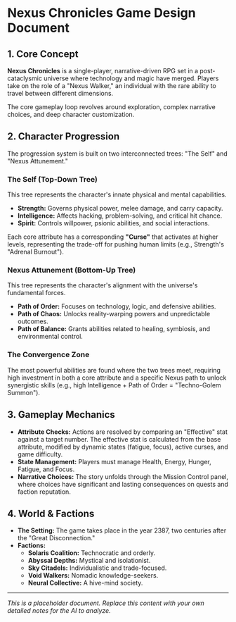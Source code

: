 # Nexus Chronicles Game Design Document

## 1. Core Concept

**Nexus Chronicles** is a single-player, narrative-driven RPG set in a post-cataclysmic universe where technology and magic have merged. Players take on the role of a "Nexus Walker," an individual with the rare ability to travel between different dimensions.

The core gameplay loop revolves around exploration, complex narrative choices, and deep character customization.

## 2. Character Progression

The progression system is built on two interconnected trees: "The Self" and "Nexus Attunement."

### The Self (Top-Down Tree)

This tree represents the character's innate physical and mental capabilities.

- **Strength:** Governs physical power, melee damage, and carry capacity.
- **Intelligence:** Affects hacking, problem-solving, and critical hit chance.
- **Spirit:** Controls willpower, psionic abilities, and social interactions.

Each core attribute has a corresponding **"Curse"** that activates at higher levels, representing the trade-off for pushing human limits (e.g., Strength's "Adrenal Burnout").

### Nexus Attunement (Bottom-Up Tree)

This tree represents the character's alignment with the universe's fundamental forces.

- **Path of Order:** Focuses on technology, logic, and defensive abilities.
- **Path of Chaos:** Unlocks reality-warping powers and unpredictable outcomes.
- **Path of Balance:** Grants abilities related to healing, symbiosis, and environmental control.

### The Convergence Zone

The most powerful abilities are found where the two trees meet, requiring high investment in both a core attribute and a specific Nexus path to unlock synergistic skills (e.g., high Intelligence + Path of Order = "Techno-Golem Summon").

## 3. Gameplay Mechanics

- **Attribute Checks:** Actions are resolved by comparing an "Effective" stat against a target number. The effective stat is calculated from the base attribute, modified by dynamic states (fatigue, focus), active curses, and game difficulty.
- **State Management:** Players must manage Health, Energy, Hunger, Fatigue, and Focus.
- **Narrative Choices:** The story unfolds through the Mission Control panel, where choices have significant and lasting consequences on quests and faction reputation.

## 4. World & Factions

- **The Setting:** The game takes place in the year 2387, two centuries after the "Great Disconnection."
- **Factions:**
    - **Solaris Coalition:** Technocratic and orderly.
    - **Abyssal Depths:** Mystical and isolationist.
    - **Sky Citadels:** Individualistic and trade-focused.
    - **Void Walkers:** Nomadic knowledge-seekers.
    - **Neural Collective:** A hive-mind society.

---
*This is a placeholder document. Replace this content with your own detailed notes for the AI to analyze.*
